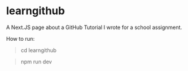 # learngithub
A Next.JS page about a GitHub Tutorial I wrote for a school assignment. 

How to run:
> cd learngithub

> npm run dev 

